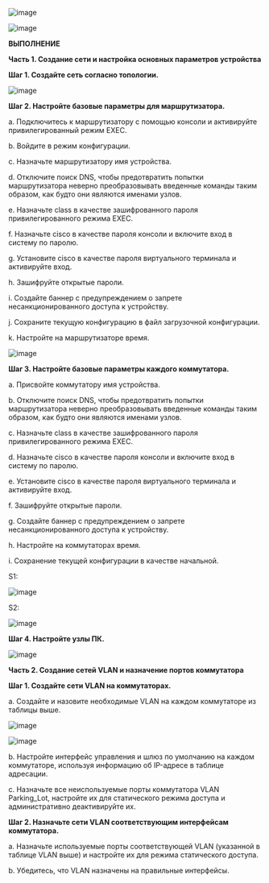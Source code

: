 ![image](https://github.com/user-attachments/assets/da74e786-6e48-4ef9-9c68-f3d3d76e8c4a)

![image](https://github.com/user-attachments/assets/8266257a-c211-465f-be6e-89f7548ffbe4)

**ВЫПОЛНЕНИЕ**

**Часть 1. Создание сети и настройка основных параметров устройства**

**Шаг 1. Создайте сеть согласно топологии.**

![image](https://github.com/user-attachments/assets/7d75daf8-f266-4a75-8c21-b51338654a5f)

**Шаг 2. Настройте базовые параметры для маршрутизатора.**

a.	Подключитесь к маршрутизатору с помощью консоли и активируйте привилегированный режим EXEC.

b.	Войдите в режим конфигурации.

c.	Назначьте маршрутизатору имя устройства.

d.	Отключите поиск DNS, чтобы предотвратить попытки маршрутизатора неверно преобразовывать введенные команды таким образом, как будто они являются именами узлов.

e.	Назначьте class в качестве зашифрованного пароля привилегированного режима EXEC.

f.	Назначьте cisco в качестве пароля консоли и включите вход в систему по паролю.

g.	Установите cisco в качестве пароля виртуального терминала и активируйте вход.

h.	Зашифруйте открытые пароли.

i.	Создайте баннер с предупреждением о запрете несанкционированного доступа к устройству.

j.	Сохраните текущую конфигурацию в файл загрузочной конфигурации.

k.	Настройте на маршрутизаторе время.

![image](https://github.com/user-attachments/assets/74a83446-ddb5-4885-83e1-8c2113883577)

**Шаг 3. Настройте базовые параметры каждого коммутатора.**

a.	Присвойте коммутатору имя устройства.

b.	Отключите поиск DNS, чтобы предотвратить попытки маршрутизатора неверно преобразовывать введенные команды таким образом, как будто они являются именами узлов.

c.	Назначьте class в качестве зашифрованного пароля привилегированного режима EXEC.

d.	Назначьте cisco в качестве пароля консоли и включите вход в систему по паролю.

e.	Установите cisco в качестве пароля виртуального терминала и активируйте вход.

f.	Зашифруйте открытые пароли.

g.	Создайте баннер с предупреждением о запрете несанкционированного доступа к устройству.

h.	Настройте на коммутаторах время.

i.	Сохранение текущей конфигурации в качестве начальной.

S1:

![image](https://github.com/user-attachments/assets/b3b1491c-ee1e-4c38-89ed-a3f31d807792)

S2:

![image](https://github.com/user-attachments/assets/a1f58f72-9f8d-4fcd-95a9-cd5e3e051bd9)

**Шаг 4. Настройте узлы ПК.**

![image](https://github.com/user-attachments/assets/1dd9d26d-d1ee-4e55-8308-5efed0d98855)

**Часть 2. Создание сетей VLAN и назначение портов коммутатора**

**Шаг 1. Создайте сети VLAN на коммутаторах.**

a.	Создайте и назовите необходимые VLAN на каждом коммутаторе из таблицы выше.

![image](https://github.com/user-attachments/assets/c79dde28-cc08-49d8-bba4-aeed04d25e06)

![image](https://github.com/user-attachments/assets/489e945c-b01f-4d5e-9407-e9185b6c3d6a)

b.	Настройте интерфейс управления и шлюз по умолчанию на каждом коммутаторе, используя информацию об IP-адресе в таблице адресации. 

c.	Назначьте все неиспользуемые порты коммутатора VLAN Parking_Lot, настройте их для статического режима доступа и административно деактивируйте их.


**Шаг 2. Назначьте сети VLAN соответствующим интерфейсам коммутатора.**

a.	Назначьте используемые порты соответствующей VLAN (указанной в таблице VLAN выше) и настройте их для режима статического доступа.

b.	Убедитесь, что VLAN назначены на правильные интерфейсы.












